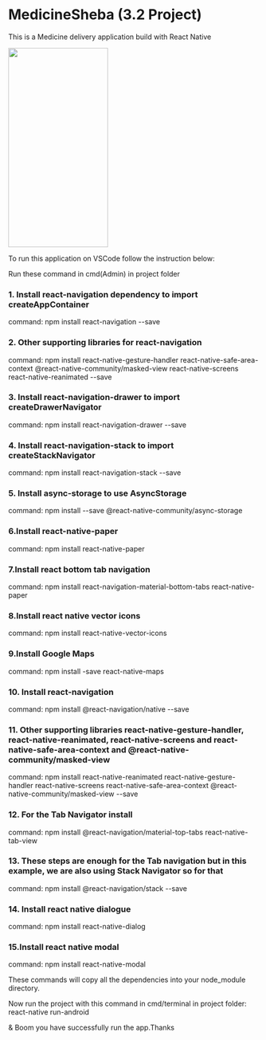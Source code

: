 # MedicineSheba (3.2 Project)
This is a Medicine delivery application build with React Native

<img src="https://user-images.githubusercontent.com/53004677/89701944-b29c6000-d95d-11ea-9b02-e94290588273.png" width="200" height="400" />


To run this application on VSCode follow the instruction below:

Run these command in cmd(Admin) in  project folder 

### 1. Install react-navigation dependency to import createAppContainer

command: npm install react-navigation --save

### 2. Other supporting libraries for react-navigation

command: npm install react-native-gesture-handler react-native-safe-area-context @react-native-community/masked-view react-native-screens react-native-reanimated --save

### 3. Install react-navigation-drawer to import createDrawerNavigator

command: npm install react-navigation-drawer --save

### 4. Install react-navigation-stack to import createStackNavigator

command: npm install react-navigation-stack --save

### 5. Install async-storage to use AsyncStorage

command: npm install --save @react-native-community/async-storage

### 6.Install react-native-paper

command: npm install react-native-paper

### 7.Install react bottom tab navigation

command: npm install react-navigation-material-bottom-tabs react-native-paper 

### 8.Install react native vector icons

command: npm install react-native-vector-icons

### 9.Install Google Maps

command: npm install -save react-native-maps  

### 10. Install react-navigation


command: npm install @react-navigation/native --save

### 11. Other supporting libraries react-native-gesture-handler, react-native-reanimated, react-native-screens and react-native-safe-area-context and @react-native-community/masked-view

command: npm install react-native-reanimated react-native-gesture-handler react-native-screens react-native-safe-area-context @react-native-community/masked-view --save

### 12. For the  Tab Navigator install

command: npm install @react-navigation/material-top-tabs react-native-tab-view

### 13. These steps are enough for the Tab navigation but in this example, we are also using Stack Navigator so for that


command: npm install @react-navigation/stack --save

### 14. Install react native dialogue

command: npm install react-native-dialog

### 15.Install react native modal

command: npm install react-native-modal



These commands will copy all the dependencies into your node_module directory.


Now run the project with this command in cmd/terminal in project folder: react-native run-android

& Boom you have successfully run the app.Thanks
